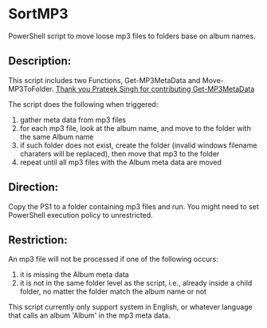# SortMP3
PowerShell script to move loose mp3 files to folders base on album names.

## Description:
This script includes two Functions, Get-MP3MetaData and Move-MP3ToFolder. [Thank you Prateek Singh for contributing Get-MP3MetaData](https://gist.github.com/PrateekKumarSingh/faafbfa53fcd753cf240f29deb769d87)

The script does the following when triggered:
1. gather meta data from mp3 files
2. for each mp3 file, look at the album name, and move to the folder with the same Album name
3. if such folder does not exist, create the folder (invalid windows filename charaters will be replaced), then move that mp3 to the folder
 4. repeat until all mp3 files with the Album meta data are moved
  
## Direction:
Copy the PS1 to a folder containing mp3 files and run. You might need to set PowerShell execution policy to unrestricted.

## Restriction:
An mp3 file will not be processed if one of the following occurs:
1. it is missing the Album meta data
2. it is not in the same folder level as the script, i.e., already inside a child folder, no matter the folder match the album name or not

This script currently only support system in English, or whatever language that calls an album 'Album' in the mp3 meta data.
